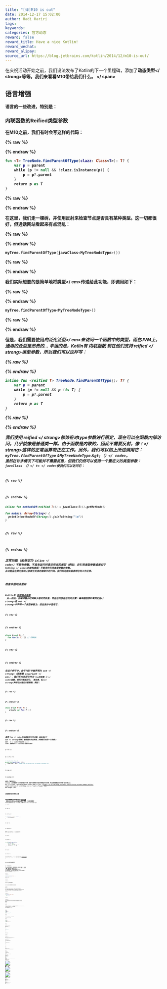 ```yaml
---
title: "[译]M10 is out"
date: 2014-12-17 15:02:00
author: Hadi Hariri
tags:
keywords:
categories: 官方动态
reward: false
reward_title: Have a nice Kotlin!
reward_wechat:
reward_alipay:
source_url: https://blog.jetbrains.com/kotlin/2014/12/m10-is-out/
---
```


在庆祝活动开始之前，我们设法发布了Kotlin的下一个里程碑，添加了<strong>动态类型</ strong>等等。我们来看看M10带给我们什么。 <span id =“more-1708”> </ span>
## 语言增强

语言的一些改进，特别是：
### 内联函数的Reified类型参数

在M10之前，我们有时会写这样的代码：

{% raw %}
<p></p>
{% endraw %}

```kotlin
fun <T> TreeNode.findParentOfType(clazz: Class<T>): T? {
    var p = parent
    while (p != null && !clazz.isInstance(p)) {
        p = p?.parent
    }
    return p as T
}
```

{% raw %}
<p></p>
{% endraw %}

在这里，我们走一棵树，并使用反射来检查节点是否具有某种类型。这一切都很好，但通话网站看起来有点混乱：

{% raw %}
<p></p>
{% endraw %}

```kotlin
myTree.findParentOfType(javaClass<MyTreeNodeType>())
```

{% raw %}
<p></p>
{% endraw %}

我们实际想要的是简单地将类型</ em>传递给此功能，即调用如下：

{% raw %}
<p></p>
{% endraw %}

```kotlin
myTree.findParentOfType<MyTreeNodeType>()
```

{% raw %}
<p></p>
{% endraw %}

但是，我们需要使用<em>的泛化泛型</ em>来访问一个函数中的类型，而在JVM上，通用的泛型是昂贵的...
幸运的是，Kotlin有 [内联函数](http://kotlinlang.org/docs/reference/lambdas.html#inline-functions) 现在他们支持<strong> reified </ strong>类型参数，所以我们可以这样写：

{% raw %}
<p></p>
{% endraw %}

```kotlin
inline fun <reified T> TreeNode.findParentOfType(): T? {
    var p = parent
    while (p != null && p !is T) {
        p = p?.parent
    }
    return p as T
}
```

{% raw %}
<p></p>
{% endraw %}

我们使用<strong> reified </ strong>修饰符对type参数进行限定，现在可以在函数内部访问，几乎就像是普通类一样。由于函数是内联的，因此不需要反射，像<strong>！</ strong>这样的正常运算符正在工作。另外，我们可以如上所述调用它：<code> myTree.findParentOfType＆MyTreeNodeType＆gt;（）</ code>。
虽然在许多情况下可能并不需要反思，但我们仍然可以使用一个重定义的类型参数：<code> javaClass <t>（）</ t> </ code>使我们可以访问它：

{% raw %}
<p></p>
{% endraw %}

```kotlin
inline fun methodsOf<reified T>() = javaClass<T>().getMethods()
 
fun main(s: Array<String>) {
  println(methodsOf<String>().joinToString("\n"))
}
```

{% raw %}
<p></p>
{% endraw %}

正常功能（未标记为<code> inline </ code>）不能有参数。不具有运行时表示形式的类型（例如，非引用类型参数或类似于<code> Nothing </ code>的虚构类型）不能用作引用类型参数的参数。
此功能旨在简化传统上依赖于反思的框架中的代码，我们的内部实验表明它的工作正常。
### 检查申报地点差异

Kotlin有 [申报地点差异](http://kotlinlang.org/docs/reference/generics.html#declaration-site-variance)  从一开始，但编译器长时间缺少通讯员检查。现在他们放在他们的位置：编译器抱怨如果我们在</ strong>或<strong> out </ strong>中声明一个类型参数为<strong>，但在类体中滥用它：

{% raw %}
<p></p>
{% endraw %}

```kotlin
class C<out T> {
  fun foo(t: T) {} // ERROR
}
```

{% raw %}
<p></p>
{% endraw %}

在这个例子中，由于T在T中被声明为<strong> out </ strong>（即类是<em> covariant </ em>），我们不允许将它作为<code> foo的参数（）</ code>函数，我们只能返回它。
请注意，<strong>私人</ strong>声明可以违反方差限制，例如：

{% raw %}
<p></p>
{% endraw %}

```kotlin
class C<out T>(t: T) {
    private var foo: T = t
}
```

{% raw %}
<p></p>
{% endraw %}

虽然<code> foo </ code>的设置器将T作为参数，因此违反了<strong> out </ strong>限制，编译器允许这样做，并确保只有同一个实例</ em> <code> C </ code>可以访问<code> foo </ code>。这意味着<code> C </ code>中的以下函数将无法编译：

{% raw %}
<p></p>
{% endraw %}

```kotlin
// inside the class C
private fun copyTo(other: C<T>) {
    other.foo = foo // ERROR: Can not access foo in another instance of C
}
```

{% raw %}
<p></p>
{% endraw %}

这是一个<strong>破坏变化</ strong>：以前编译的一些代码可能会中断，但是不能修复它可能会导致运行时异常，所以编译器错误将对你有一些价值<img alt =“:)”class =“wp-smiley”data-recalc-dims =“1”src =“https://i2.wp.com/blog.jetbrains.com/kotlin/wp-includes/images/smilies/ simple-smile.png？w = 640＆amp; ssl = 1“style =”height：1em; max-height：1em“
### 类型推断支持使用方差

类型参数推断已被改进以适应 [使用方差](http://kotlinlang.org/docs/reference/generics.html#type-projections)  更舒适现在您可以调用通用功能，例如一个投影类型的<code> reverseInPlace（）</ code>，例如<code> Array＆lt; out Number＆gt; </ code>：

{% raw %}
<p></p>
{% endraw %}

```kotlin
fun example(a: Array<out Number>) {
    a.reverseInPlace()
}
```

{% raw %}
<p></p>
{% endraw %}

其中<code> reverseInPlace </ code>定义如下：

{% raw %}
<p></p>
{% endraw %}

```kotlin
fun <T> Array<T>.reverseInPlace() {
    fun (i in 0..size() / 2) {
        val tmp = this[i]
        this[i] = this[size - i - 1]
        this[size - i - 1] = tmp
    }
}
```

{% raw %}
<p></p>
{% endraw %}

最初由罗斯·泰特（Ross Tate）提出的基本机制 [“混合场地差异”](http://www.cs.cornell.edu/~ross/publications/mixedsite/) 。
### Varargs转换为投影阵列

另一个<strong>突破性变化</ strong>的形式是对一个晦涩的修复，但有时候 [相反](https://youtrack.jetbrains.com/issue/KT-5534)   [烦人的](https://youtrack.jetbrains.com/issue/KT-2163)  问题：当我们有一个使用<code> String？</ code>的变量的函数时，我们真的希望能够将<code> String </ code>的数组传递给它，不是吗？在M10之前是不可能的，因为T的vararg被编译为<code> Array＆lt; T＆gt; </ code>，现在它们被编译为<code> Array＆lt; out T＆gt; </ code>，并且以下代码工作：

{% raw %}
<p></p>
{% endraw %}

```kotlin
fun takeVararg(vararg strings: String?) { ... }
 
val strs = array("a", "b", "c")
takeVararg(*strs)
```

{% raw %}
<p></p>
{% endraw %}

## JavaScript改进和更改

JavaScript在此版本中获得重要更新，支持动态类型。
### 动态支持

有时与动态语言交谈的最佳方式是动态的。这就是为什么我们引入了软键盘<em>动态</ em>，这样我们可以将类型声明为动态的。目前，这仅在定位JavaScript而不是JVM时才受支持。
当与JavaScript进行互操作时，我们现在可以使用函数作为参数，或返回动态类型

{% raw %}
<p></p>
{% endraw %}

```kotlin
fun interopJS(obj: dynamic): dynamic {
   ...
   return "any type"
}
```

{% raw %}
<p></p>
{% endraw %}

我们将在单独的博客文章中详细介绍动态更多细节以及使用场景和限制。对于技术性见 [规格文件](https://github.com/JetBrains/kotlin/blob/master/spec-docs/dynamic-types.md) 。
### 新注释

我们添加了一系列注释，使JavaScript互操作更简单，特别是nativeInvoke，nativeGetter </ em>和<em> nativeSetter </ em>。
如果使用<code> nativeInvoke </ code>注释了一个函数<code> bar </ code>，它的调用<code> foo.bar（）</ code>将被转换为<code> foo（）</ code>在JavaScript中。例如：

{% raw %}
<p></p>
{% endraw %}

```kotlin
class Foo {
   nativeInvoke
   fun invoke(a: Int) {}
}
 
val f = Foo()
f(1) // translates to f(1), not f.invoke(1)
f.invoke(1) // also translates to f(1)
```

{% raw %}
<p></p>
{% endraw %}

同样的方式，我们可以使用NativeGetter </ em>和<em> nativeSetter </ em>来获取JavaScript中的索引访问权限：

{% raw %}
<p></p>
{% endraw %}

```kotlin
native("Array")
class JsArray<T> {
   nativeGetter
   fun get(i: Int): T = noImpl
   nativeSetter
   fun set(i: Int, v: T): Unit = noImpl
}
```

{% raw %}
<p></p>
{% endraw %}

没有<code> native * </ code>注解，调用<code> get </ code>和<code> set </ code>（包括按惯例完成的那些，例如<code> a [i] = j <代码>与<code> a.set（i，j）</ code>相同）被翻译成<code> a.get（...）</ code>和<code> a.set（.. 。）</ code>，但是注释如上所述，它们在JavaScript中被转换为方括号运算符：

{% raw %}
<p></p>
{% endraw %}

```kotlin
a[0] // translates to a[0], not a.get(0)
a.get("first") // translates to a["first"]
a[2] = 3 // translates to a[2] = 3
```

{% raw %}
<p></p>
{% endraw %}

在以下情况下，我们可以使用这些注释：

* 非扩展成员函数的本机声明，
* 顶级扩展功能。

### Kotlin.js输出突破变化

以前，在创建新项目时，将在名为<em> scripts </ em>的文件夹中创建kotlin.js运行时。从M10开始，这个文件是在第一次编译时创建的，并且被放置在输出文件夹（默认为<em> out </ em>）中。这提供了一个更容易的部署场景，因为库和项目输出现在位于同一根文件夹下。
### kotlin-js编译器的新no-stdlib选项 - 打破变化

我们现在为kotlin-js编译器提供一个命令行选项，即<em> no-stdlib </ em>。没有指定此选项，编译器使用捆绑的标准库。这是M9行为的改变。
### js代码

我们现在可以直接在Kotlin代码中输出JavaScript代码

{% raw %}
<p></p>
{% endraw %}

```kotlin
js("var value = document.getElementById('item')")
```

{% raw %}
<p></p>
{% endraw %}

它将代码提供为参数，并将其直接注入到编译器生成的AST JavaScript代码中。
如您所见，我们在此版本中为JavaScript添加了大量新的改进，我们将在单独的文章中更详细地介绍这些改进。
## Java互操作

### [platformStatic]属性

现在，我们可以将属性标记为<code> [platformStatic] </ code>，以便它们的访问者从Java可视为静态方法。
### 对象中的静态字段

任何对象的属性现在都会产生静态字段，以便它们可以轻松地从Java消费，即使不需要使用<em> platformStatic </ em>注释进行装饰。
### JNI和[本地]

Kotlin现在通过<code> [native] </ code>注释支持JNI，在<code> kotlin.jvm </ code>包中定义（参见规范文档 [这里](https://github.com/JetBrains/kotlin/blob/master/spec-docs/jvm-native-flag-support.md) 。）。要声明本机方法，只需将注释放在其上：

{% raw %}
<p></p>
{% endraw %}

```kotlin
import kotlin.jvm.*
import kotlin.platform.*
 
class NativeExample {
    native fun foo() // native method
 
    class object {
        platformStatic native fun bar() // static native method
    }
}
```

{% raw %}
<p></p>
{% endraw %}

这是一个 [例](https://github.com/ligee/kotlin-ndk-samples/blob/master/hello-jni/src/com/example/hellojni/HelloJni.kt)  使用Android和NDK的原生声明。
## IntelliJ IDEA改进

IntelliJ IDEA领域的一些改进包括：
### 混合项目增量汇编

我们已经增强了增量编译，并且使用M10，它现在支持Kotlin和Java代码之间的依赖。现在，当您更改Java代码时，您的Kotlin代码的相关部分将被重新编译。作为提醒，增量编译在Kotlin编译器选项下激活。
### HotSwap在调试器中固定

现在，当我们在调试的时候重新编译Kotlin代码，它顺利地被重新加载到了难民程序中。
### 评估表达：完成改进

在调试会话期间，在评估表达式时，根据需要自动添加转换。例如，当从<em>任何</ em>下载到特定类型时。

{% raw %}
<p><img alt="Completion Casts" class="aligncenter size-full wp-image-1716" data-recalc-dims="1" src="https://i0.wp.com/blog.jetbrains.com/kotlin/files/2014/12/completion.png?resize=564%2C126&amp;ssl=1"/></p>
{% endraw %}

### 复制参考

我们现在可以获得任何Kotlin符号的完整参考，就像我们一样 [IntelliJ IDEA在Java代码中](https://www.jetbrains.com/idea/help/cutting-copying-and-pasting.html) 

{% raw %}
<p><img alt="Copy Reference" class="aligncenter size-full wp-image-1711" data-recalc-dims="1" src="https://i2.wp.com/blog.jetbrains.com/kotlin/files/2014/12/copy-reference-no-retina.png?resize=457%2C269&amp;ssl=1"/></p>
{% endraw %}

### 


从类和包的使用创建

现在，使用创建可用于类和包，这对TDD工作流程有重大贡献。即使您不在做TDD，它也会减少创建新元素的摩擦。

{% raw %}
<p><img alt="Create Class from Usage" class="aligncenter size-full wp-image-1713" data-recalc-dims="1" src="https://i1.wp.com/blog.jetbrains.com/kotlin/files/2014/12/create-class.png?resize=421%2C108&amp;ssl=1"/></p>
{% endraw %}

### 泛型改变签名

变更签名重构现在在基类功能被提升为使用泛型的情况下支持泛型。实质上，在下面的情况

{% raw %}
<p></p>
{% endraw %}

```kotlin
open class Base<T> {
    open fun baseMethod<K>(t: T, k: K) {}
}
 
class Derived<X>: Base<List<X>> {
    override fun baseMethod<Y>(a: List<X>, b: Y) {}
}
```

{% raw %}
<p></p>
{% endraw %}

如果<em> Base.baseMethod </ em>的签名被更改为<em>派生的签名，那么将其更改为<em> baseMethod＆lt; T＆gt;（t：List＆lt; T＆gt;，k：K？）。碱性方法</ em>适当地更改为<em>＆gt; baseMethod＆lt; Y＆gt;（a：List＆lt; Y＆gt;，b：List＆lt; X＆gt;？
### 完成改进

完成项目订购已得到改进，现在突出显示立即成员。智能完成现在可以找到预期类型的​​继承者。完成表现严重改善。
### 可运行的对象

现在，您可以为IDE运行一个声明为<code> [platformStatic] </ code>主要功能的对象：

{% raw %}
<p></p>
{% endraw %}

```kotlin
import kotlin.platform.*
 
object Hello {
    platformStatic fun main(args: Array<String>) {
        println("Hello")
    }
}
```

{% raw %}
<p></p>
{% endraw %}

只需右键单击该对象，然后选择<em>运行... </ em>
### 编辑器中的代码覆盖率突出显示

如果您运行Kotlin代码与覆盖，编辑器现在标记覆盖和未覆盖的行（仅适用于IntelliJ IDEA 14）。
### JavaScript项目配置

IDE插件现在可以自动配置Maven项目以使用Kotlin / JS。另外，如果您有一个过时的Kotlin版本的运行时库，IDE会要求您进行更新，现在您可以选择使用插件分发中的库，而不是将其复制到项目中。
## 概要

要安装M10，请更新IntelliJ IDEA 14（或更早版本）中的插件，并且一如以往，您可以在我们的插件库中找到该插件。您也可以从中下载独立的编译器 [发行页面](https://github.com/JetBrains/kotlin/releases/tag/build-0.10.4) 。
